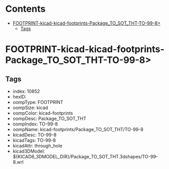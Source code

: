 



Contents
========

* [FOOTPRINT-kicad-kicad-footprints-Package_TO_SOT_THT-TO-99-8>](#footprint-kicad-kicad-footprints-package_to_sot_tht-to-99-8)
	* [Tags](#tags)

# FOOTPRINT-kicad-kicad-footprints-Package_TO_SOT_THT-TO-99-8>

## Tags

- index: 10852
- hexID: 
- oompType: FOOTPRINT
- oompSize: kicad
- oompColor: kicad-footprints
- oompDesc: Package_TO_SOT_THT
- oompIndex: TO-99-8
- oompName: kicad-footprints/Package_TO_SOT_THT/TO-99-8
- kicadDesc: TO-99-8
- kicadTags: TO-99-8
- kicadAttr: through_hole
- kicad3DModel: ${KICAD6_3DMODEL_DIR}/Package_TO_SOT_THT.3dshapes/TO-99-8.wrl
